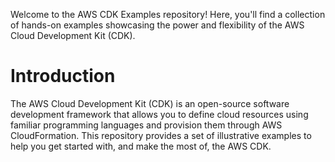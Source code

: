 Welcome to the AWS CDK Examples repository! Here, you'll find a collection of hands-on examples showcasing the power and flexibility of the AWS Cloud Development Kit (CDK).

# Introduction
The AWS Cloud Development Kit (CDK) is an open-source software development framework that allows you to define cloud resources using familiar programming languages and provision them through AWS CloudFormation. This repository provides a set of illustrative examples to help you get started with, and make the most of, the AWS CDK.
